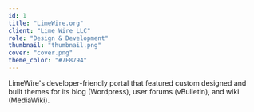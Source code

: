 ```yaml
---
id: 1
title: "LimeWire.org"
client: "Lime Wire LLC"
role: "Design & Development"
thumbnail: "thumbnail.png"
cover: "cover.png"
theme_color: "#7F8794"
---
```


LimeWire's developer-friendly portal that featured custom designed and built themes for its blog (Wordpress), user forums (vBulletin), and wiki (MediaWiki).
